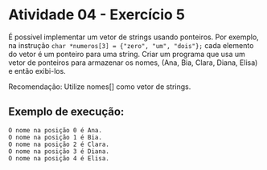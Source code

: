 # Atividade 04 - Exercício 5 

É possível implementar um vetor de strings usando ponteiros. Por exemplo, na instrução `char *numeros[3] = {"zero", "um", "dois"};` cada elemento do vetor é um ponteiro para uma string. Criar um programa que usa um vetor de ponteiros para armazenar os nomes, (Ana, Bia, Clara, Diana, Elisa) e então exibi-los.

Recomendação: Utilize nomes[] como vetor de strings.

## Exemplo de execução:

```
O nome na posição 0 é Ana. 
O nome na posição 1 é Bia.
O nome na posição 2 é Clara.
O nome na posição 3 é Diana. 
O nome na posição 4 é Elisa. 
```
